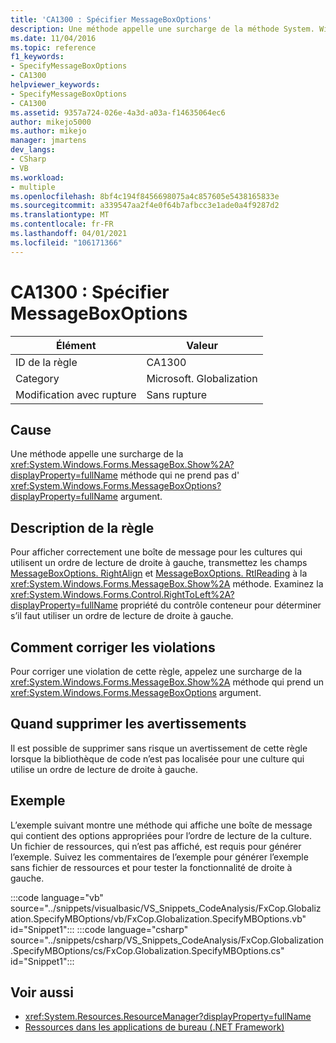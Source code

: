 ```yaml
---
title: 'CA1300 : Spécifier MessageBoxOptions'
description: Une méthode appelle une surcharge de la méthode System. Windows. Forms. MessageBox. Show qui ne prend pas d’argument MessageBoxOptions.
ms.date: 11/04/2016
ms.topic: reference
f1_keywords:
- SpecifyMessageBoxOptions
- CA1300
helpviewer_keywords:
- SpecifyMessageBoxOptions
- CA1300
ms.assetid: 9357a724-026e-4a3d-a03a-f14635064ec6
author: mikejo5000
ms.author: mikejo
manager: jmartens
dev_langs:
- CSharp
- VB
ms.workload:
- multiple
ms.openlocfilehash: 8bf4c194f8456698075a4c857605e5438165833e
ms.sourcegitcommit: a339547aa2f4e0f64b7afbcc3e1ade0a4f9287d2
ms.translationtype: MT
ms.contentlocale: fr-FR
ms.lasthandoff: 04/01/2021
ms.locfileid: "106171366"
---
```

# <a name="ca1300-specify-messageboxoptions"></a>CA1300 : Spécifier MessageBoxOptions

|Élément|Valeur|
|-|-|
|ID de la règle|CA1300|
|Category|Microsoft. Globalization|
|Modification avec rupture|Sans rupture|

## <a name="cause"></a>Cause

Une méthode appelle une surcharge de la <xref:System.Windows.Forms.MessageBox.Show%2A?displayProperty=fullName> méthode qui ne prend pas d' <xref:System.Windows.Forms.MessageBoxOptions?displayProperty=fullName> argument.

## <a name="rule-description"></a>Description de la règle

Pour afficher correctement une boîte de message pour les cultures qui utilisent un ordre de lecture de droite à gauche, transmettez les champs [MessageBoxOptions. RightAlign](<xref:System.Windows.Forms.MessageBoxOptions.RightAlign>) et [MessageBoxOptions. RtlReading](<xref:System.Windows.Forms.MessageBoxOptions.RtlReading>) à la <xref:System.Windows.Forms.MessageBox.Show%2A> méthode. Examinez la <xref:System.Windows.Forms.Control.RightToLeft%2A?displayProperty=fullName> propriété du contrôle conteneur pour déterminer s’il faut utiliser un ordre de lecture de droite à gauche.

## <a name="how-to-fix-violations"></a>Comment corriger les violations

Pour corriger une violation de cette règle, appelez une surcharge de la <xref:System.Windows.Forms.MessageBox.Show%2A> méthode qui prend un <xref:System.Windows.Forms.MessageBoxOptions> argument.

## <a name="when-to-suppress-warnings"></a>Quand supprimer les avertissements

Il est possible de supprimer sans risque un avertissement de cette règle lorsque la bibliothèque de code n’est pas localisée pour une culture qui utilise un ordre de lecture de droite à gauche.

## <a name="example"></a>Exemple

L’exemple suivant montre une méthode qui affiche une boîte de message qui contient des options appropriées pour l’ordre de lecture de la culture. Un fichier de ressources, qui n’est pas affiché, est requis pour générer l’exemple. Suivez les commentaires de l’exemple pour générer l’exemple sans fichier de ressources et pour tester la fonctionnalité de droite à gauche.

:::code language="vb" source="../snippets/visualbasic/VS_Snippets_CodeAnalysis/FxCop.Globalization.SpecifyMBOptions/vb/FxCop.Globalization.SpecifyMBOptions.vb" id="Snippet1":::
:::code language="csharp" source="../snippets/csharp/VS_Snippets_CodeAnalysis/FxCop.Globalization.SpecifyMBOptions/cs/FxCop.Globalization.SpecifyMBOptions.cs" id="Snippet1":::

## <a name="see-also"></a>Voir aussi

- <xref:System.Resources.ResourceManager?displayProperty=fullName>
- [Ressources dans les applications de bureau (.NET Framework)](/dotnet/framework/resources/index)
